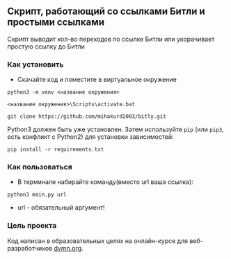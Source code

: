 ## Скрипт, работающий со ссылками Битли и простыми ссылками

Скрипт выводит кол-во переходов по ссылке Битли или укорачивает простую ссылку до Битли

### Как установить

- Скачайте код и поместите в виртуальное окружение
```
python3 -m venv <название окружения>
```
```
<название окружения>\Scripts\activate.bat
```
```
git clone https://github.com/mihakurd2003/bitly.git
```

Python3 должен быть уже установлен. 
Затем используйте `pip` (или `pip3`, есть конфликт с Python2) для установки зависимостей:
```
pip install -r requirements.txt
```
### Как пользоваться
- В терминале набирайте команду(вместо url ваша ссылка):
```
python3 main.py url
```
- url - обязательный аргумент!

### Цель проекта

Код написан в образовательных целях на онлайн-курсе для веб-разработчиков [dvmn.org](https://dvmn.org/).